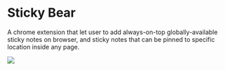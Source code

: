 # Sticky Bear

A chrome extension that let user to add always-on-top globally-available sticky notes on browser, and sticky notes that can be pinned to specific location inside any page.

![](//docs/poster.jpeg)
